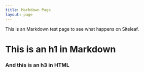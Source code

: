 ```yaml
---
title: Markdown Page
layout: page
---
```


This is an Markdown test page to see what happens on Siteleaf.

# This is an h1 in Markdown

<h3>And this is an h3 in HTML</h3>